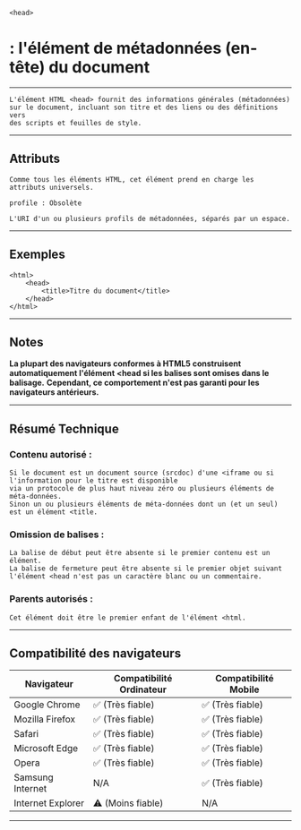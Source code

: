    <head> 
# **: l'élément de métadonnées (en-tête) du document**

---



    L'élément HTML <head> fournit des informations générales (métadonnées) 
    sur le document, incluant son titre et des liens ou des définitions vers 
    des scripts et feuilles de style.

---



## **Attributs**

    Comme tous les éléments HTML, cet élément prend en charge les attributs universels.

    profile : Obsolète

    L'URI d'un ou plusieurs profils de métadonnées, séparés par un espace.

---



## **Exemples**
    <html>
        <head>
            <title>Titre du document</title>
        </head>
    </html>
---



## **Notes**

**La plupart des navigateurs conformes à HTML5 construisent automatiquement l'élément <head si les balises sont omises dans le balisage.** 
**Cependant, ce comportement n'est pas garanti pour les navigateurs antérieurs.**

---



## **Résumé Technique**

### **Contenu autorisé :**

    Si le document est un document source (srcdoc) d'une <iframe ou si l'information pour le titre est disponible 
    via un protocole de plus haut niveau zéro ou plusieurs éléments de méta-données. 
    Sinon un ou plusieurs éléments de méta-données dont un (et un seul) est un élément <title.


### **Omission de balises :** 

    La balise de début peut être absente si le premier contenu est un élément. 
    La balise de fermeture peut être absente si le premier objet suivant 
    l'élément <head n'est pas un caractère blanc ou un commentaire.


### **Parents autorisés :** 

    Cet élément doit être le premier enfant de l'élément <html.

---



## **Compatibilité des navigateurs**
| Navigateur          | Compatibilité Ordinateur | Compatibilité Mobile |
|---------------------|--------------------------|----------------------|
| Google Chrome       | ✅ (Très fiable)         | ✅ (Très fiable)     |
| Mozilla Firefox     | ✅ (Très fiable)         | ✅ (Très fiable)     |
| Safari              | ✅ (Très fiable)         | ✅ (Très fiable)     |
| Microsoft Edge      | ✅ (Très fiable)         | ✅ (Très fiable)     |
| Opera               | ✅ (Très fiable)         | ✅ (Très fiable)     |
| Samsung Internet    | N/A                      | ✅ (Très fiable)     |
| Internet Explorer   | ⚠️ (Moins fiable)        | N/A                  |
---